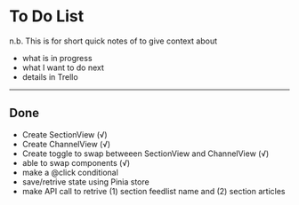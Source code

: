 # To Do List

n.b. This is for short quick notes of to give context about

- what is in progress
- what I want to do next
- details in Trello

---

## Done

- Create SectionView (√)
- Create ChannelView (√)
- Create toggle to swap betweeen SectionView and ChannelView (√)
- able to swap components (√)
- make a @click conditional
- save/retrive state using Pinia store
- make API call to retrive (1) section feedlist name and (2) section articles
